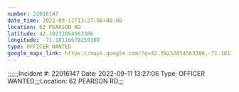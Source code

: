 ```yaml
---
number: 22016147
date_time: 2022-09-11T13:27:06+00:00
location: 62 PEARSON RD
latitude: 42.39232854563386
longitude: -71.18116678259389
type: OFFICER WANTED
google_maps_link: https://maps.google.com/?q=42.39232854563386,-71.18116678259389
---
```


;;;;;;Incident #: 22016147   Date: 2022-09-11 13:27:06   Type: OFFICER WANTED;;;Location: 62 PEARSON RD;;;
